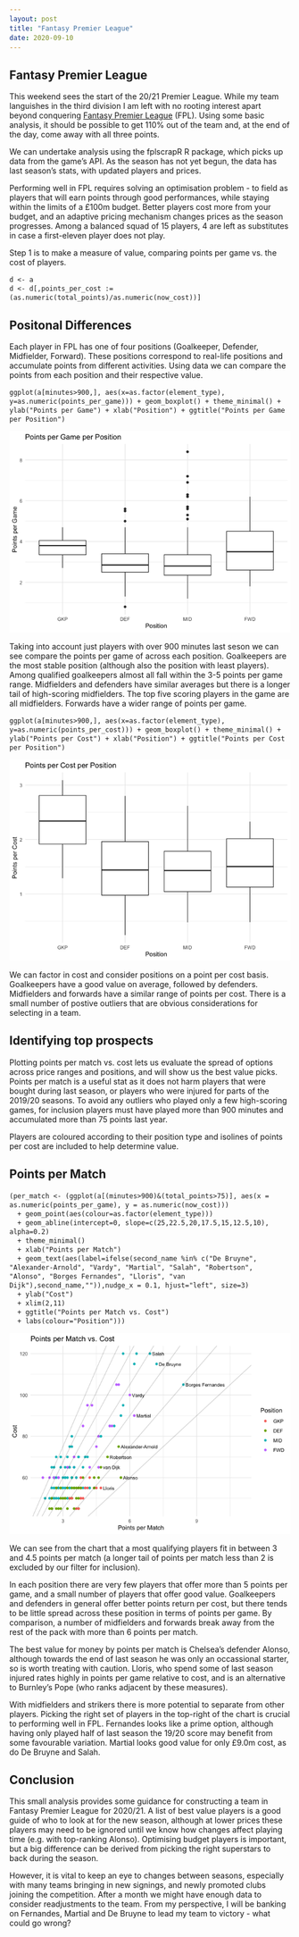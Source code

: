 ```yaml
---
layout: post
title: "Fantasy Premier League"
date: 2020-09-10
---
```


Fantasy Premier League
----------------------

This weekend sees the start of the 20/21 Premier League. While my team
languishes in the third division I am left with no rooting interest
apart beyond conquering [Fantasy Premier
League](fantasy.premierleague.com) (FPL). Using some basic analysis, it
should be possible to get 110% out of the team and, at the end of the
day, come away with all three points.

We can undertake analysis using the fplscrapR R package, which picks up
data from the game’s API. As the season has not yet begun, the data has
last season’s stats, with updated players and prices.

Performing well in FPL requires solving an optimisation problem - to
field as players that will earn points through good performances, while
staying within the limits of a £100m budget. Better players cost more
from your budget, and an adaptive pricing mechanism changes prices as
the season progresses. Among a balanced squad of 15 players, 4 are left
as substitutes in case a first-eleven player does not play.

Step 1 is to make a measure of value, comparing points per game vs. the
cost of players.

    d <- a
    d <- d[,points_per_cost := (as.numeric(total_points)/as.numeric(now_cost))]

Positonal Differences
---------------------

Each player in FPL has one of four positions (Goalkeeper, Defender,
Midfielder, Forward). These positions correspond to real-life positions
and accumulate points from different activities. Using data we can
compare the points from each position and their respective value.

    ggplot(a[minutes>900,], aes(x=as.factor(element_type), y=as.numeric(points_per_game))) + geom_boxplot() + theme_minimal() + ylab("Points per Game") + xlab("Position") + ggtitle("Points per Game per Position")

![Compaing Positions By Points](fpl_files/figure-markdown_strict/comparing%20positions%20by%20points-1.png)

Taking into account just players with over 900 minutes last seson we can
see compare the points per game of across each position. Goalkeepers are
the most stable position (although also the position with least
players). Among qualified goalkeepers almost all fall within the 3-5
points per game range. Midfielders and defenders have similar averages
but there is a longer tail of high-scoring midfielders. The top five
scoring players in the game are all midfielders. Forwards have a wider
range of points per game.

    ggplot(a[minutes>900,], aes(x=as.factor(element_type), y=as.numeric(points_per_cost))) + geom_boxplot() + theme_minimal() + ylab("Points per Cost") + xlab("Position") + ggtitle("Points per Cost per Position")

![](fpl_files/figure-markdown_strict/comparing%20positions%20by%20value-1.png)

We can factor in cost and consider positions on a point per cost basis.
Goalkeepers have a good value on average, followed by defenders.
Midfielders and forwards have a similar range of points per cost. There
is a small number of postive outliers that are obvious considerations
for selecting in a team.

Identifying top prospects
-------------------------

Plotting points per match vs. cost lets us evaluate the spread of
options across price ranges and positions, and will show us the best
value picks. Points per match is a useful stat as it does not harm
players that were bought during last season, or players who were injured
for parts of the 2019/20 seasons. To avoid any outliers who played only
a few high-scoring games, for inclusion players must have played more
than 900 minutes and accumulated more than 75 points last year.

Players are coloured according to their position type and isolines of
points per cost are included to help determine value.

Points per Match
----------------

    (per_match <- (ggplot(a[(minutes>900)&(total_points>75)], aes(x = as.numeric(points_per_game), y = as.numeric(now_cost)))
      + geom_point(aes(colour=as.factor(element_type)))
      + geom_abline(intercept=0, slope=c(25,22.5,20,17.5,15,12.5,10), alpha=0.2)
      + theme_minimal()
      + xlab("Points per Match")
      + geom_text(aes(label=ifelse(second_name %in% c("De Bruyne", "Alexander-Arnold", "Vardy", "Martial", "Salah", "Robertson", "Alonso", "Borges Fernandes", "Lloris", "van Dijk"),second_name,"")),nudge_x = 0.1, hjust="left", size=3)
      + ylab("Cost")
      + xlim(2,11)
      + ggtitle("Points per Match vs. Cost")
      + labs(colour="Position")))

![](fpl_files/figure-markdown_strict/points%20per%20game%20analysis-1.png)

We can see from the chart that a most qualifying players fit in between
3 and 4.5 points per match (a longer tail of points per match less than
2 is excluded by our filter for inclusion).

In each position there are very few players that offer more than 5
points per game, and a small number of players that offer good value.
Goalkeepers and defenders in general offer better points return per
cost, but there tends to be little spread across these position in terms
of points per game. By comparison, a number of midfielders and forwards
break away from the rest of the pack with more than 6 points per match.

The best value for money by points per match is Chelsea’s defender
Alonso, although towards the end of last season he was only an
occassional starter, so is worth treating with caution. Lloris, who
spend some of last season injured rates highly in points per game
relative to cost, and is an alternative to Burnley’s Pope (who ranks
adjacent by these measures).

With midfielders and strikers there is more potential to separate from
other players. Picking the right set of players in the top-right of the
chart is crucial to performing well in FPL. Fernandes looks like a prime
option, although having only played half of last season the 19/20 score
may benefit from some favourable variation. Martial looks good value for
only £9.0m cost, as do De Bruyne and Salah.

Conclusion
----------

This small analysis provides some guidance for constructing a team in
Fantasy Premier League for 2020/21. A list of best value players is a
good guide of who to look at for the new season, although at lower
prices these players may need to be ignored until we know how changes
affect playing time (e.g. with top-ranking Alonso). Optimising budget
players is important, but a big difference can be derived from picking
the right superstars to back during the season.

However, it is vital to keep an eye to changes between seasons,
especially with many teams bringing in new signings, and newly promoted
clubs joining the competition. After a month we might have enough data
to consider readjustments to the team. From my perspective, I will be
banking on Fernandes, Martial and De Bruyne to lead my team to victory -
what could go wrong?

